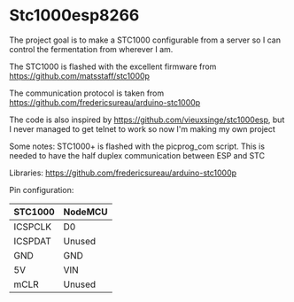 # Stc1000esp8266

The project goal is to make a STC1000 configurable from a server so I can control the fermentation from wherever I am.

The STC1000 is flashed with the excellent firmware from https://github.com/matsstaff/stc1000p

The communication protocol is taken from https://github.com/fredericsureau/arduino-stc1000p

The code is also inspired by https://github.com/vieuxsinge/stc1000esp, but I never managed to get telnet to work so now I'm making my own project

Some notes:
STC1000+ is flashed with the picprog_com script. This is needed to have the half duplex communication between ESP and STC

Libraries:
https://github.com/fredericsureau/arduino-stc1000p

Pin configuration:

STC1000 | NodeMCU
------- | -------
ICSPCLK | D0
ICSPDAT | Unused
GND     | GND
5V      | VIN
mCLR    | Unused
